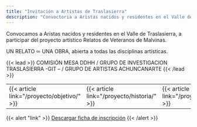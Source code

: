 ```yaml
---
title: "Invitación a Artistas de Traslasierra"
description: "Convoctoria a Aristas nacidos y residentes en el Valle de Traslasierra"
---
```


Convocamos a Aristas nacidos y residentes en el Valle de Traslasierra,  a participar del proyecto artístico Relatos de Veteranos de Malvinas. 

UN RELATO ⬄ UNA OBRA, abierta a todas las disciplinas artísticas.

 {{< lead >}}
COMISIÓN MESA DDHH / GRUPO DE INVESTIGACION TRASLASIERRA -GIT – / GRUPO DE ARTISTAS  ACHUNCANARTE
{{< /lead >}}




<div class="relative inline-block align-text-bottom">
  <table>
    <tr>
      <td>{{< article link="/proyecto/objetivo/" >}}</td>
      <td>{{< article link="/proyecto/historia/" >}}</td>
      <td>{{< article link="/proyecto/reglamento/" >}}</td>
    </tr>
  </table>
</div>


{{< alert "link" >}}
[Descargar ficha de inscripción](ficha_de_inscripcion.docx)
{{< /alert >}}
